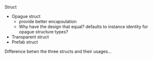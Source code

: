 Struct
  - Opague struct
    - provide better encapsulation
    - Why have the design that equal? defaults to instance identity for opague structure types?
  - Transparent struct
  - Prefab struct

Difference betwn the three structs and their usages...
